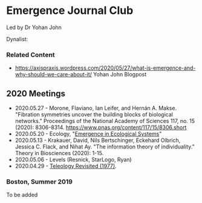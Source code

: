 # Emergence Journal Club 

Led by Dr Yohan John


Dynalist: 

### Related Content
- https://axispraxis.wordpress.com/2020/05/27/what-is-emergence-and-why-should-we-care-about-it/ Yohan John Blogpost


## 2020 Meetings
- 2020.05.27 - Morone, Flaviano, Ian Leifer, and Hernán A. Makse. "Fibration symmetries uncover the building blocks of biological networks." Proceedings of the National Academy of Sciences 117, no. 15 (2020): 8306-8314.
https://www.pnas.org/content/117/15/8306.short
- 2020.05.20 - Ecology, "[Emergence in Ecological Systems](https://www.researchgate.net/publication/226820515_Emergence_in_Ecological_Systems)" 
- 2020.05.13 - Krakauer, David, Nils Bertschinger, Eckehard Olbrich, Jessica C. Flack, and Nihat Ay. "The information theory of individuality." Theory in Biosciences (2020): 1-15.
- 2020.05.06 - Levels (Resnick, StarLogo, Ryan)
- 2020.04.29 - [Teleology Revisited (1977)](http://ocw.innova.uned.es/ocwuniversia/filosofia/filosofia-de-las-ciencias-sociales/bibliografia-1/Nagel%20teleology%20revisited.pdf). 
### Boston, Summer 2019
To be added
